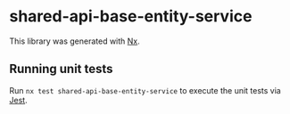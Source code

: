 # shared-api-base-entity-service

This library was generated with [Nx](https://nx.dev).

## Running unit tests

Run `nx test shared-api-base-entity-service` to execute the unit tests via [Jest](https://jestjs.io).
